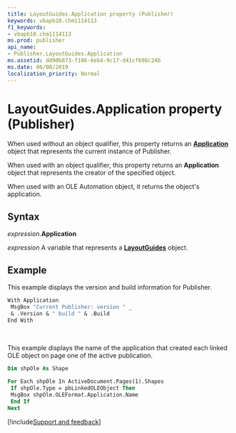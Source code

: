 ```yaml
---
title: LayoutGuides.Application property (Publisher)
keywords: vbapb10.chm1114113
f1_keywords:
- vbapb10.chm1114113
ms.prod: publisher
api_name:
- Publisher.LayoutGuides.Application
ms.assetid: dd90b873-f106-6eb4-9c17-d41cf698c24b
ms.date: 06/08/2019
localization_priority: Normal
---
```



# LayoutGuides.Application property (Publisher)

When used without an object qualifier, this property returns an **[Application](Publisher.Application.md)** object that represents the current instance of Publisher. 

When used with an object qualifier, this property returns an **Application** object that represents the creator of the specified object. 

When used with an OLE Automation object, it returns the object's application.


## Syntax

_expression_.**Application**

_expression_ A variable that represents a **[LayoutGuides](Publisher.LayoutGuides.md)** object.


## Example

This example displays the version and build information for Publisher.

```vb
With Application 
 MsgBox "Current Publisher: version " _ 
 & .Version & " build " & .Build 
End With
```

<br/>

This example displays the name of the application that created each linked OLE object on page one of the active publication.

```vb
Dim shpOle As Shape 
 
For Each shpOle In ActiveDocument.Pages(1).Shapes 
 If shpOle.Type = pbLinkedOLEObject Then 
 MsgBox shpOle.OLEFormat.Application.Name 
 End If 
Next
```



[!include[Support and feedback](~/includes/feedback-boilerplate.md)]
